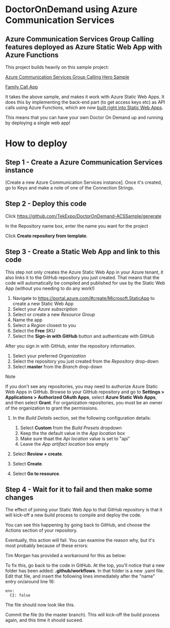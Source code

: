 # DoctorOnDemand using Azure Communication Services

## Azure Communication Services Group Calling features deployed as Azure Static Web App with Azure Functions

This project builds heavily on this sample project:

[Azure Communication Services Group Calling Hero Sample](https://github.com/Azure-Samples/communication-services-web-calling-hero)

[Family Call App](https://github.com/tomorgan/FamilyCall-ACSSampleAsAzStaticApp)

It takes the above sample, and makes it work with Azure Static Web Apps. It does this by implementing the back-end part (to get access keys etc) as API calls using Azure Functions, which are now [built right into Static Web Apps](https://docs.microsoft.com/en-us/azure/static-web-apps/add-api).

This means that you can have your own Doctor On Demand up and running by deploying a single web app!

# How to deploy

## Step 1 - Create a Azure Communication Services instance

[Create a new Azure Communication Services instance]. Once it's created, go to Keys and make a note of one of the Connection Strings.

## Step 2 - Deploy this code

Click https://github.com/TekExpo/DoctorOnDemand-ACSSample/generate

In the Repository name box, enter the name you want for the project

Click __Create repository from template__.

## Step 3 - Create a Static Web App and link to this code

This step not only creates the Azure Static Web App in your Azure tenant, it also links it to the GitHub repository you just created. That means that the code will automatically be compiled and published for use by the Static Web App (without you needing to do any work!)

1. Navigate to https://portal.azure.com/#create/Microsoft.StaticApp to create a new Static Web App
1. Select your _Azure subscription_
1. Select or create a new _Resource Group_
1. Name the app       
1. Select a _Region_ closest to you
1. Select the **Free** _SKU_
1. Select the **Sign-in with GitHub** button and authenticate with GitHub

After you sign in with GitHub, enter the repository information.

1. Select your preferred _Organization_
1. Select the repository you just created from the _Repository_ drop-down
1. Select **master** from the _Branch_ drop-down

> [!NOTE]
> If you don't see any repositories, you may need to authorize Azure Static Web Apps in GitHub. Browse to your GitHub repository and go to **Settings > Applications > Authorized OAuth Apps**, select **Azure Static Web Apps**, and then select **Grant**. For organization repositories, you must be an owner of the organization to grant the permissions.

1. In the _Build Details_ section, set the following configuration details:

    1. Select **Custom** from the _Build Presets_ dropdown
    1. Keep the the default value in the _App location_ box
    1. Make sure thaat the _Api location_ value is set to "api"
    1. Leave the _App artifact location_ box empty


1. Select **Review + create**.

1. Select **Create**.

1. Select **Go to resource**.

## Step 4 - Wait for it to fail and then make some changes

The effect of joining your Static Web App to that GitHub repository is that it will kick-off a new build process to compile and deploy the code.

You can see this happening by going back to GitHub, and choose the Actions section of your repository.


Eventually, this action will fail. You can examine the reason why, but it's most probably because of these errors:

Tim Morgan has provided a workaround for this as below:

To fix this, go back to the code in GitHub. At the top, you'll notice that a new folder has been added: __.github/workflows__. In that folder is a new .yaml file. Edit that file, and insert the following lines immediately after the "name" entry on/around line 16:

````
env:
  CI: false
````

The file should now look like this.


Commit the file (to the master branch). This will kick-off the build process again, and this time it should suceed.
